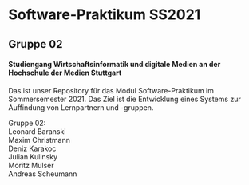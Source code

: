 # Software-Praktikum SS2021
## Gruppe 02 
#### Studiengang Wirtschaftsinformatik und digitale Medien an der Hochschule der Medien Stuttgart
Das ist unser Repository für das Modul Software-Praktikum im Sommersemester 2021.
Das Ziel ist die Entwicklung eines Systems zur Auffindung von Lernpartnern und -gruppen.

Gruppe 02: \
Leonard Baranski \
Maxim Christmann \
Deniz Karakoc \
Julian Kulinsky \
Moritz Mulser \
Andreas Scheumann